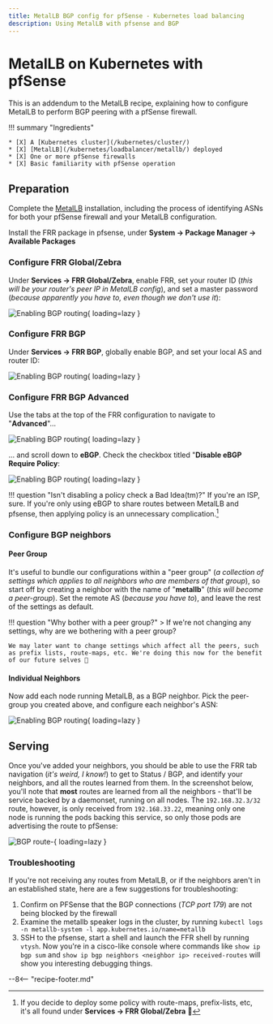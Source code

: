 ```yaml
---
title: MetalLB BGP config for pfSense - Kubernetes load balancing
description: Using MetalLB with pfsense and BGP
---
```

# MetalLB on Kubernetes with pfSense

This is an addendum to the MetalLB recipe, explaining how to configure MetalLB to perform BGP peering with a pfSense firewall.

!!! summary "Ingredients"

    * [X] A [Kubernetes cluster](/kubernetes/cluster/) 
    * [X] [MetalLB](/kubernetes/loadbalancer/metallb/) deployed
    * [X] One or more pfSense firewalls
    * [X] Basic familiarity with pfSense operation

## Preparation

Complete the [MetalLB](/kubernetes/loadbalancer/metallb/) installation, including the process of identifying ASNs for both your pfSense firewall and your MetalLB configuration.

Install the FRR package in pfsense, under **System -> Package Manager -> Available Packages**

### Configure FRR Global/Zebra

Under **Services -> FRR Global/Zebra**, enable FRR, set your router ID (*this will be your router's peer IP in MetalLB config*), and set a master password (*because apparently you have to, even though we don't use it*):

![Enabling BGP routing](/images/metallb-pfsense-00.png){ loading=lazy }

### Configure FRR BGP

Under **Services -> FRR BGP**, globally enable BGP, and set your local AS and router ID:

![Enabling BGP routing](/images/metallb-pfsense-01.png){ loading=lazy }

### Configure FRR BGP Advanced

Use the tabs at the top of the FRR configuration to navigate to "**Advanced**"...

![Enabling BGP routing](/images/metallb-pfsense-02.png){ loading=lazy }

... and scroll down to **eBGP**. Check the checkbox titled "**Disable eBGP Require Policy**:

![Enabling BGP routing](/images/metallb-pfsense-03.png){ loading=lazy }

!!! question "Isn't disabling a policy check a Bad Idea(tm)?"
    If you're an ISP, sure. If you're only using eBGP to share routes between MetalLB and pfsense, then applying policy is an unnecessary complication.[^1]

### Configure BGP neighbors

#### Peer Group

It's useful to bundle our configurations within a "peer group" (*a collection of settings which applies to all neighbors who are members of that group*), so start off by creating a neighbor with the name of "**metallb**" (*this will become a peer-group*). Set the remote AS (*because you have to*), and leave the rest of the settings as default.

!!! question "Why bother with a peer group?"
    > If we're not changing any settings, why are we bothering with a peer group?

    We may later want to change settings which affect all the peers, such as prefix lists, route-maps, etc. We're doing this now for the benefit of our future selves 💪

#### Individual Neighbors

Now add each node running MetalLB, as a BGP neighbor. Pick the peer-group you created above, and configure each neighbor's ASN:

![Enabling BGP routing](/images/metallb-pfsense-04.png){ loading=lazy }

## Serving

Once you've added your neighbors, you should be able to use the FRR tab navigation (*it's weird, I know!*) to get to Status / BGP, and identify your neighbors, and all the routes learned from them. In the screenshot below, you'll note that **most** routes are learned from all the neighbors - that'll be service backed by a daemonset, running on all nodes. The `192.168.32.3/32` route, however, is only received from `192.168.33.22`, meaning only one node is running the pods backing this service, so only those pods are advertising the route to pfSense:

![BGP route-](/images/metallb-pfsense-05.png){ loading=lazy }

### Troubleshooting

If you're not receiving any routes from MetalLB, or if the neighbors aren't in an established state, here are a few suggestions for troubleshooting:

1. Confirm on PFSense that the BGP connections (*TCP port 179*) are not being blocked by the firewall
2. Examine the metallb speaker logs in the cluster, by running `kubectl logs -n metallb-system -l app.kubernetes.io/name=metallb`
3. SSH to the pfsense, start a shell and launch the FFR shell by running `vtysh`. Now you're in a cisco-like console where commands like `show ip bgp sum` and `show ip bgp neighbors <neighbor ip> received-routes` will show you interesting debugging things.

--8<-- "recipe-footer.md"

[^1]: If you decide to deploy some policy with route-maps, prefix-lists, etc, it's all found under **Services -> FRR Global/Zebra** 🦓
